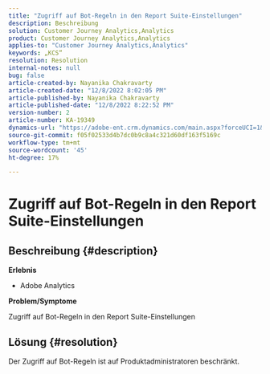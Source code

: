 ```yaml
---
title: "Zugriff auf Bot-Regeln in den Report Suite-Einstellungen"
description: Beschreibung
solution: Customer Journey Analytics,Analytics
product: Customer Journey Analytics,Analytics
applies-to: "Customer Journey Analytics,Analytics"
keywords: „KCS“
resolution: Resolution
internal-notes: null
bug: false
article-created-by: Nayanika Chakravarty
article-created-date: "12/8/2022 8:02:05 PM"
article-published-by: Nayanika Chakravarty
article-published-date: "12/8/2022 8:22:52 PM"
version-number: 2
article-number: KA-19349
dynamics-url: "https://adobe-ent.crm.dynamics.com/main.aspx?forceUCI=1&pagetype=entityrecord&etn=knowledgearticle&id=30f5942b-3377-ed11-81aa-6045bd006149"
source-git-commit: f05f02533d4b7dc0b9c8a4c321d60df163f5169c
workflow-type: tm+mt
source-wordcount: '45'
ht-degree: 17%

---
```


# Zugriff auf Bot-Regeln in den Report Suite-Einstellungen

## Beschreibung {#description}


<b>Erlebnis</b>

- Adobe Analytics

<b>Problem/Symptome</b>

Zugriff auf Bot-Regeln in den Report Suite-Einstellungen


## Lösung {#resolution}


Der Zugriff auf Bot-Regeln ist auf Produktadministratoren beschränkt.
